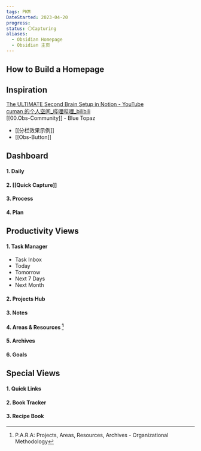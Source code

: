 ```yaml
---
tags: PKM
DateStarted: 2023-04-20
progress:
status: ⚪Capturing
aliases:
  - Obsidian Homepage
  - Obsidian 主页
---
```


## How to Build a Homepage

## Inspiration

[The ULTIMATE Second Brain Setup in Notion - YouTube](https://www.youtube.com/watch?v=vs8WQh2k-Ow&t=11s)  
[cuman 的个人空间\_哔哩哔哩\_bilibili](https://space.bilibili.com/1970226/channel/series)  
[[00.Obs-Community]] - Blue Topaz

- [[分栏效果示例]]
- [[Obs-Button]]

## Dashboard

#### 1. Daily

#### 2. [[Quick Capture]]

#### 3. Process

#### 4. Plan

## Productivity Views

#### 1. Task Manager

- Task Inbox
- Today
- Tomorrow
- Next 7 Days
- Next Month

#### 2. Projects Hub

#### 3. Notes

#### 4. Areas & Resources [^1]

#### 5. Archives

#### 6. Goals

## Special Views

#### 1. Quick Links

#### 2. Book Tracker

#### 3. Recipe Book

[^1]: P.A.R.A: Projects, Areas, Resources, Archives - Organizational Methodology
